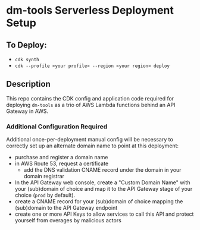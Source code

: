# dm-tools Serverless Deployment Setup

## To Deploy:

* `cdk synth`
* `cdk --profile <your profile> --region <your region> deploy`

## Description

This repo contains the CDK config and application code required for deploying `dm-tools` as a trio of AWS Lambda
functions behind an API Gateway in AWS. 

### Additional Configuration Required

Additional once-per-deployment manual config will be necessary to correctly set up an alternate domain name to point
at this deployment:

* purchase and register a domain name
* in AWS Route 53, request a certificate
  * add the DNS validation CNAME record under the domain in your domain registrar
* In the API Gateway web console, create a "Custom Domain Name" with your (sub)domain of choice and map it to the API
  Gateway stage of your choice (`prod` by default).
* create a CNAME record for your (sub)domain of choice mapping the (sub)domain to the API Gateway endpoint
* create one or more API Keys to allow services to call this API and protect yourself from overages by malicious actors